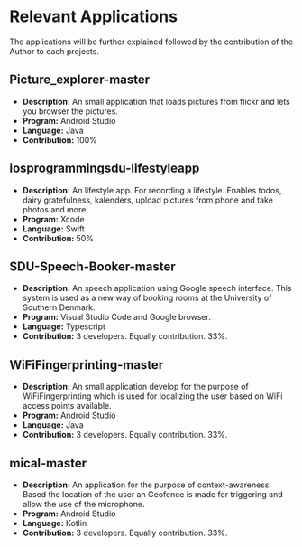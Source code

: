 # Relevant Applications

The applications will be further explained followed by the contribution of the Author to each projects.

## Picture_explorer-master
* **Description:** An small application that loads pictures from flickr and lets you browser the pictures.
* **Program:** Android Studio
* **Language:** Java
* **Contribution:** 100% 

## iosprogrammingsdu-lifestyleapp
* **Description:** An lifestyle app. For recording a lifestyle. Enables todos, dairy gratefulness, kalenders, upload pictures from phone and take photos and more.
* **Program:** Xcode
* **Language:** Swift
* **Contribution:** 50%
 
## SDU-Speech-Booker-master
* **Description:** An speech application using Google speech interface. This system is used as a new way of booking rooms at the University of Southern Denmark. 
* **Program:** Visual Studio Code and Google browser. 
* **Language:** Typescript
* **Contribution:** 3 developers. Equally contribution. 33%.

## WiFiFingerprinting-master
* **Description:** An small application develop for the purpose of WiFiFingerprinting which is used for localizing the user based on WiFi access points available. 
* **Program:** Android Studio
* **Language:** Java
* **Contribution:** 3 developers. Equally contribution. 33%.

## mical-master
* **Description:** An application for the purpose of context-awareness. Based the location of the user an Geofence is made for triggering and allow the use of the microphone.
* **Program:** Android Studio
* **Language:** Kotlin
* **Contribution:** 3 developers. Equally contribution. 33%.


